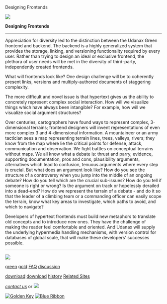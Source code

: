 Designing Frontends



[![](../../images/logo.gif)](../../index.html)

**Designing
Frontends**

---

Appreciation for diversity led
to the
distinction between the Udanax Green frontend and backend. The
backend is
a highly generalized system that provides the storage, linking,
and versioning
functionality required by every user. Rather than trying to design
an ideal
or exclusive frontend, the plethora of user needs will be met in
the diversity
of third-party, independently created frontends.

What will frontends look like? One design challenge will be to
coherently
present links, versions and multiply-authored documents of
staggering complexity.

The more difficult and novel issue is that hypertext gives us the
ability
to concretely represent complex social interaction. How will we
visualize
things which have always been intangible? For example, how will we
visualize
social argument structures?

Over centuries, cartographers have found ways to represent
complex, 3-dimensional
terrains; frontend designers will invent representations of even
more complex
3 and 4-dimensional information. A mountaineer or an army
tactician sees
a map representing terrain lines, trees, valleys, rivers; they
know from
the map where lie the critical points for defense, attack,
communication
and observation. We fight battles on conceptual terrains without
maps. We
all know what a debate is: thrust and parry, evidence, supporting
documentation,
pros and cons, plausibility arguments, alternatives which lead to
confusion,
tenuous arguments where every step is crucial. But what does an
argument
look like? How do you see the structure of a controversy when you
jump into
the middle of an ongoing debate? How do you tell which are the
crucial sub-issues?
How do you tell if someone is right or wrong? Is the argument on
track or
hopelessly derailed into a dead-end? How do we represent the
terrain of
a debate - and do it so that the leader of a climbing team or a
commanding
officer can easily scope the terrain, know what key areas to
investigate,
which paths to avoid, and which to navigate?

Developers of hypertext frontends must build new metaphors to translate
old concepts and to introduce new ones. They have the challenge of making
the reader feel comfortable and oriented. And Udanax will supply the underlying
hypermedia handling mechanisms, with version control for databases of global
scale, that will make these developers' successes possible.







---

[![](../../images/logo.gif)](../../index.html)

[green](../index.html)
[gold](../../gold/index.html)
[FAQ](../../FAQ.html)
[discussion](../../discussion/index.html)

[download](../download/index.html)
[download](../../gold/download/index.html)
[history](../../history/index.html)
[Related Sites](../../related.html)

*[contact us](../../contact.html)*
or [![](../../images/cmn.gif)](http://www.blindpay.com/crit-me-now.cgi)

[![Golden Key](../../images/key.gif)](http://www.privacy.org/ipc/) [![Blue Ribbon](../../images/ribbon.gif)](http://mirrors.yahoo.com/eff/blueribbon.html)
